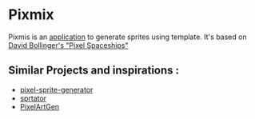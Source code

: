 # Pixmix

Pixmis is an [application](https://achtaitaipai.github.io/pixmix) to generate sprites using template. It's based on [ David Bollinger's "Pixel Spaceships"](http://web.archive.org/web/20080228054410/http://www.davebollinger.com/works/pixelspaceships/)

## Similar Projects and inspirations :

- [pixel-sprite-generator](https://github.com/zfedoran/pixel-sprite-generator)
- [sprtator](https://github.com/yurkth/sprator)
- [PixelArtGen](PixelArtGen)

